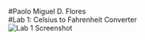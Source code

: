 #Paolo Miguel D. Flores <br />
#Lab 1: Celsius to Fahrenheit Converter <br />
![Lab 1 Screenshot](https://raw.githubusercontent.com/paolofloress44/FECP-Java-Session1-Operators/main/Screenshot%202025-07-01%20at%202.55.13%E2%80%AFPM.png "Lab 1 Screenshot")
